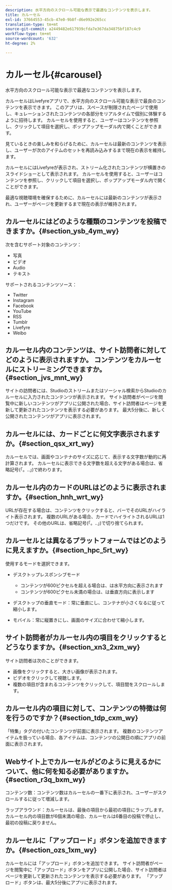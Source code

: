 ```yaml
---
description: 水平方向のスクロール可能な表示で最適なコンテンツを表示します。
title: カルーセル
exl-id: 37664553-45cb-47e0-9b8f-d6e992e265cc
translation-type: tm+mt
source-git-commit: a2449482e617939cfda7e367da34875bf187c4c9
workflow-type: tm+mt
source-wordcount: '632'
ht-degree: 2%

---
```


# カルーセル{#carousel}

水平方向のスクロール可能な表示で最適なコンテンツを表示します。

カルーセルはLivefyreアプリで、水平方向のスクロール可能な表示で最良のコンテンツを表示できます。 このアプリは、スペースが制限されたページで使用し、キュレーションされたコンテンツの各部分をリアルタイムで個別に体験するように招待します。 カルーセルを使用すると、ユーザーはコンテンツを参照し、クリックして項目を選択し、ポップアップモーダル内で開くことができます。

見ているときの楽しみを和らげるために、カルーセルは最新のコンテンツを表示し、ユーザーが次のアイテムのセットを再読み込みするまで現在の表示を維持します。

カルーセルにはLivefyreが表示され、ストリーム化されたコンテンツが横置きのスライドショーとして表示されます。 カルーセルを使用すると、ユーザーはコンテンツを参照し、クリックして項目を選択し、ポップアップモーダル内で開くことができます。

最適な視聴環境を確保するために、カルーセルには最新のコンテンツが表示され、ユーザーがページを更新するまで現在の表示が維持されます。

## カルーセルにはどのような種類のコンテンツを投稿できますか。{#section_ysb_4ym_wy}

次を含むサポート対象のコンテンツ：

* 写真
* ビデオ
* Audio
* テキスト

サポートされるコンテンツソース：

* Twitter
* Instagram
* Facebook
* YouTube
* RSS
* Tumblr
* Livefyre
* Weibo

## カルーセル内のコンテンツは、サイト訪問者に対してどのように表示されますか。 コンテンツをカルーセルにストリーミングできますか。{#section_jvs_mnt_wy}

サイトの訪問者には、Studioのストリームまたはソーシャル検索からStudioのカルーセルに入力されたコンテンツが表示されます。 サイト訪問者がページを閲覧中に新しいコンテンツがアプリに公開された場合、サイト訪問者はページを更新して更新されたコンテンツを表示する必要があります。 最大5分後に、新しく公開されたコンテンツがアプリに表示されます。

## カルーセルには、カードごとに何文字表示されますか。{#section_qsx_xrt_wy}

カルーセルでは、画面やコンテナのサイズに応じて、表示する文字数が動的に再計算されます。 カルーセルに表示できる文字数を超える文字がある場合は、省略記号(「。..」)で終わります。

## カルーセル内のカードのURLはどのように表示されますか。{#section_hnh_wrt_wy}

URLが存在する場合は、コンテンツをクリックすると、バーでそのURLがハイライト表示されます。 複数のURLがある場合、カードでハイライトされるURLは1つだけです。 その他のURLは、省略記号(「。..」)で切り捨てられます。

## カルーセルとは異なるプラットフォームではどのように見えますか。{#section_hpc_5rt_wy}

使用するモードを選択できます。

* デスクトップレスポンシブモード

   * コンテンツが600ピクセルを超える場合は、は水平方向に表示されます
   * コンテンツが600ピクセル未満の場合は、は垂直方向に表示します

* デスクトップの垂直モード：常に垂直にし、コンテナが小さくなるに従って縮小します。
* モバイル：常に縦置きにし、画面のサイズに合わせて縮小します。

## サイト訪問者がカルーセル内の項目をクリックするとどうなりますか。{#section_xn3_2xm_wy}

サイト訪問者は次のことができます。

* 画像をクリックすると、大きい画像が表示されます。
* ビデオをクリックして視聴します。
* 複数の項目が含まれるコンテンツをクリックして、項目間をスクロールします。

## カルーセル内の項目に対して、コンテンツの特徴は何を行うのですか？{#section_tdp_cxm_wy}

「特集」タグの付いたコンテンツが前面に表示されます。 複数のコンテンツアイテムを扱っている場合、各アイテムは、コンテンツの公開日の順にアプリの前面に表示されます。

## Webサイト上でカルーセルがどのように見えるかについて、他に何を知る必要がありますか。{#section_r3q_bxm_wy}

コンテンツ数：コンテンツ数はカルーセルの一番下に表示され、ユーザーがスクロールするに従って増減します。

ラップアラウンド：カルーセルは、最後の項目から最初の項目にラップします。 カルーセル内の項目数が6個未満の場合、カルーセルは6番目の投稿で停止し、最初の投稿に戻りません。

## カルーセルに「アップロード」ボタンを追加できますか。{#section_ozs_1xm_wy}

カルーセルには「アップロード」ボタンを追加できます。 サイト訪問者がページを閲覧中に「アップロード」ボタンをアプリに公開した場合、サイト訪問者はページを更新して更新されたコンテンツを表示する必要があります。 「アップロード」ボタンは、最大5分後にアプリに表示されます。
